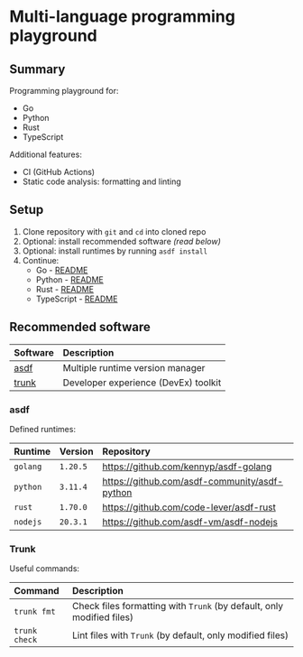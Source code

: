 # Multi-language programming playground

## Summary

Programming playground for:

- Go
- Python
- Rust
- TypeScript

Additional features:

- CI (GitHub Actions)
- Static code analysis: formatting and linting

## Setup

1. Clone repository with `git` and `cd` into cloned repo
2. Optional: install recommended software _(read below)_
3. Optional: install runtimes by running `asdf install`
4. Continue:
   - Go - [README](go/README.md)
   - Python - [README](python/README.md)
   - Rust - [README](rust/README.md)
   - TypeScript - [README](typescript/README.md)

## Recommended software

| Software                    | Description                          |
| :-------------------------- | :----------------------------------- |
| [asdf](https://asdf-vm.com) | Multiple runtime version manager     |
| [trunk](https://trunk.io)   | Developer experience (DevEx) toolkit |

### asdf

Defined runtimes:

| Runtime  | Version  | Repository                                    |
| :------- | :------- | :-------------------------------------------- |
| `golang` | `1.20.5` | https://github.com/kennyp/asdf-golang         |
| `python` | `3.11.4` | https://github.com/asdf-community/asdf-python |
| `rust`   | `1.70.0` | https://github.com/code-lever/asdf-rust       |
| `nodejs` | `20.3.1` | https://github.com/asdf-vm/asdf-nodejs        |

### Trunk

Useful commands:

| Command       | Description                                                           |
| :------------ | :-------------------------------------------------------------------- |
| `trunk fmt`   | Check files formatting with `Trunk` (by default, only modified files) |
| `trunk check` | Lint files with `Trunk` (by default, only modified files)             |
